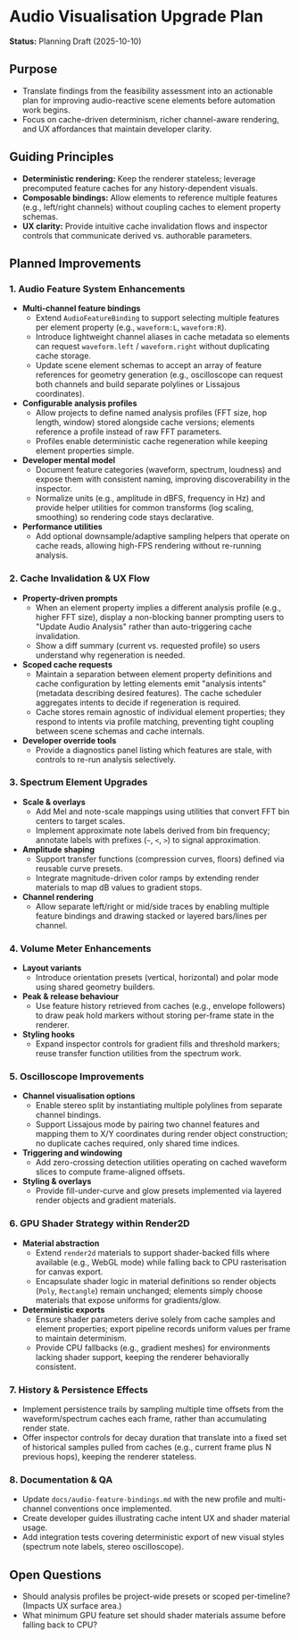 # Audio Visualisation Upgrade Plan

**Status:** Planning Draft (2025-10-10)

## Purpose
- Translate findings from the feasibility assessment into an actionable plan for improving audio-reactive scene elements before automation work begins.
- Focus on cache-driven determinism, richer channel-aware rendering, and UX affordances that maintain developer clarity.

## Guiding Principles
- **Deterministic rendering:** Keep the renderer stateless; leverage precomputed feature caches for any history-dependent visuals.
- **Composable bindings:** Allow elements to reference multiple features (e.g., left/right channels) without coupling caches to element property schemas.
- **UX clarity:** Provide intuitive cache invalidation flows and inspector controls that communicate derived vs. authorable parameters.

## Planned Improvements

### 1. Audio Feature System Enhancements
- **Multi-channel feature bindings**
  - Extend `AudioFeatureBinding` to support selecting multiple features per element property (e.g., `waveform:L`, `waveform:R`).
  - Introduce lightweight channel aliases in cache metadata so elements can request `waveform.left` / `waveform.right` without duplicating cache storage.
  - Update scene element schemas to accept an array of feature references for geometry generation (e.g., oscilloscope can request both channels and build separate polylines or Lissajous coordinates).
- **Configurable analysis profiles**
  - Allow projects to define named analysis profiles (FFT size, hop length, window) stored alongside cache versions; elements reference a profile instead of raw FFT parameters.
  - Profiles enable deterministic cache regeneration while keeping element properties simple.
- **Developer mental model**
  - Document feature categories (waveform, spectrum, loudness) and expose them with consistent naming, improving discoverability in the inspector.
  - Normalize units (e.g., amplitude in dBFS, frequency in Hz) and provide helper utilities for common transforms (log scaling, smoothing) so rendering code stays declarative.
- **Performance utilities**
  - Add optional downsample/adaptive sampling helpers that operate on cache reads, allowing high-FPS rendering without re-running analysis.

### 2. Cache Invalidation & UX Flow
- **Property-driven prompts**
  - When an element property implies a different analysis profile (e.g., higher FFT size), display a non-blocking banner prompting users to "Update Audio Analysis" rather than auto-triggering cache invalidation.
  - Show a diff summary (current vs. requested profile) so users understand why regeneration is needed.
- **Scoped cache requests**
  - Maintain a separation between element property definitions and cache configuration by letting elements emit "analysis intents" (metadata describing desired features). The cache scheduler aggregates intents to decide if regeneration is required.
  - Cache stores remain agnostic of individual element properties; they respond to intents via profile matching, preventing tight coupling between scene schemas and cache internals.
- **Developer override tools**
  - Provide a diagnostics panel listing which features are stale, with controls to re-run analysis selectively.

### 3. Spectrum Element Upgrades
- **Scale & overlays**
  - Add Mel and note-scale mappings using utilities that convert FFT bin centers to target scales.
  - Implement approximate note labels derived from bin frequency; annotate labels with prefixes (`~`, `<`, `>`) to signal approximation.
- **Amplitude shaping**
  - Support transfer functions (compression curves, floors) defined via reusable curve presets.
  - Integrate magnitude-driven color ramps by extending render materials to map dB values to gradient stops.
- **Channel rendering**
  - Allow separate left/right or mid/side traces by enabling multiple feature bindings and drawing stacked or layered bars/lines per channel.

### 4. Volume Meter Enhancements
- **Layout variants**
  - Introduce orientation presets (vertical, horizontal) and polar mode using shared geometry builders.
- **Peak & release behaviour**
  - Use feature history retrieved from caches (e.g., envelope followers) to draw peak hold markers without storing per-frame state in the renderer.
- **Styling hooks**
  - Expand inspector controls for gradient fills and threshold markers; reuse transfer function utilities from the spectrum work.

### 5. Oscilloscope Improvements
- **Channel visualisation options**
  - Enable stereo split by instantiating multiple polylines from separate channel bindings.
  - Support Lissajous mode by pairing two channel features and mapping them to X/Y coordinates during render object construction; no duplicate caches required, only shared time indices.
- **Triggering and windowing**
  - Add zero-crossing detection utilities operating on cached waveform slices to compute frame-aligned offsets.
- **Styling & overlays**
  - Provide fill-under-curve and glow presets implemented via layered render objects and gradient materials.

### 6. GPU Shader Strategy within Render2D
- **Material abstraction**
  - Extend `render2d` materials to support shader-backed fills where available (e.g., WebGL mode) while falling back to CPU rasterisation for canvas export.
  - Encapsulate shader logic in material definitions so render objects (`Poly`, `Rectangle`) remain unchanged; elements simply choose materials that expose uniforms for gradients/glow.
- **Deterministic exports**
  - Ensure shader parameters derive solely from cache samples and element properties; export pipeline records uniform values per frame to maintain determinism.
  - Provide CPU fallbacks (e.g., gradient meshes) for environments lacking shader support, keeping the renderer behaviorally consistent.

### 7. History & Persistence Effects
- Implement persistence trails by sampling multiple time offsets from the waveform/spectrum caches each frame, rather than accumulating render state.
- Offer inspector controls for decay duration that translate into a fixed set of historical samples pulled from caches (e.g., current frame plus N previous hops), keeping the renderer stateless.

### 8. Documentation & QA
- Update `docs/audio-feature-bindings.md` with the new profile and multi-channel conventions once implemented.
- Create developer guides illustrating cache intent UX and shader material usage.
- Add integration tests covering deterministic export of new visual styles (spectrum note labels, stereo oscilloscope).

## Open Questions
- Should analysis profiles be project-wide presets or scoped per-timeline? (Impacts UX surface area.)
- What minimum GPU feature set should shader materials assume before falling back to CPU?

